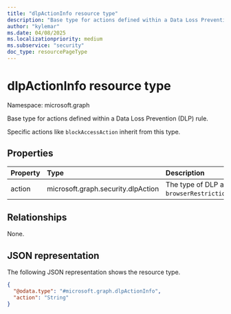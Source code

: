 ```yaml
---
title: "dlpActionInfo resource type"
description: "Base type for actions defined within a Data Loss Prevention (DLP) rule."
author: "kylemar"
ms.date: 04/08/2025
ms.localizationpriority: medium
ms.subservice: "security"
doc_type: resourcePageType
---
```


# dlpActionInfo resource type

Namespace: microsoft.graph

Base type for actions defined within a Data Loss Prevention (DLP) rule.

Specific actions like `blockAccessAction` inherit from this type.

## Properties

|Property|Type|Description|
|:---|:---|:---|
|action|microsoft.graph.security.dlpAction|The type of DLP action. Possible values are `notifyUser`, `blockAccess`, `deviceRestriction`, `browserRestriction`,`unknownFutureValue`,`restrictAccess`,`generateAlert`,`generateIncidentReportAction`,`sPBlockAnonymousAccess`,`sPRuntimeAccessControl`,`sPSharingNotifyUser`,`sPSharingGenerateIncidentReport`.|

## Relationships

None.

## JSON representation

The following JSON representation shows the resource type.
<!-- {
  "blockType": "resource",
  "abstract": true,
  "@odata.type": "microsoft.graph.dlpActionInfo"
}
-->
``` json
{
  "@odata.type": "#microsoft.graph.dlpActionInfo",
  "action": "String"
}
```
